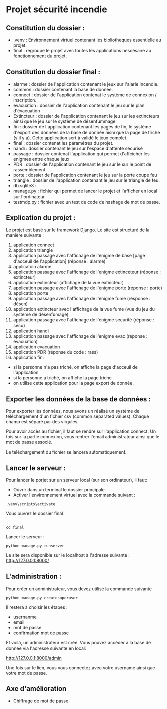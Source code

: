 # Projet sécurité incendie 

## Constitution du dossier :

- .venv : Environnement virtuel contenant les bibliothèques essentielle au projet. 
- final : regroupe le projet avec toutes les applications nescésaire au fonctionnement du projet. 

## Constitution du dossier final : 

- alarme : dossier de l'application contenant le jeux sur l'alarle incendie.
- common : dossier contenant la base de donnée.
- connect : dossier de l'application contenat le système de connexion / inscription.
- evacuation : dossier de l'application contenant le jeu sur le plan d'évacuation 
- Extincteur : dossier de l'application contenant le jeu sur les extincteurs ainsi que le jeu sur le système de désenfummage
- fin : dossier de l'application contenant les pages de fin, le système d'export des données de la base de donnée aisni que la page de triche (s'il y a). Cette application sert à validé le jeux complet. 
- final : dossier contenat les paramêtres du projet. 
- handi : dossier contenant le jeu sur l'espace d'attente sécurisé
- passage : dossier contenat l'application qui permet d'affcicher les enigmes entre chaque jeux
- PDR : dossier de l'application contenant le jeu sur le sur le point de rassemblement
- porte : dossier de l'application contenant le jeu sur la porte coupe feu
- triangle : dossier de l'application contenant le jeu sur le triangle de feu. 
- db.sqlite3 : 
- manage.py : fichier qui permet de lancer le projet et l'afficher en local sur l'ordinateur. 
- testmdp.py : fichier avec un test de code de hashage de mot de passe.


## Explication du projet : 

Le projet est basé sur le framework Django. Le site est structuré de la manière suivante : 
1) application connect 
2) application triangle
3) application passage avec l'affichage de l'enigme de base [page d'acceuil de l'application] (réponse : alarme)
4) applicatoin alarme
5) application passage avec l'affichage de l'enigme extinceteur (réponse : extincteur)
6) application extincteur (affichage de la vue extincteur)
7) application passage avec l'affichage de l'enigme porte (réponse : porte)
8) application porte 
9) application passage avec l'affichage de l'enigme fume (résponse : désen)
10) application extincteur avec l'affichage de la vue fume (vue du jeu du système de désenfumage)
11) application passage avec l'affichage de l'enigme sécurité (réponse : sécu)
12) application handi 
13) application passage avec l'affichage de l'enigme evac (réponse : évacuation)
14) application evacuation 
15) application PDR (réponse du code : rass)
16) application fin: 
- si la personne n'a pas triché, on affiche la page d'acceuil de l'application
- si la personne a triché, on affiche la page triche
- on utilise cette application pour la page export de donnée. 

## Exporter les données de la base de données : 

Pour exporter les données, nous avons un réalisé un système de téléchargement d'un fichier csv (common separated values). 
Chaque champ est séparé par des virgules. 

Pour avoir accès au fichier, il faut se rendre sur l'application connect. Un fois sur la partie connexion, vous rentrer l'email administrateur ainsi que le mot de passe associé. 

Le téléchargement du fichier se lancera automatiquement. 

## Lancer le serveur : 

Pour lancer le porjet sur un serveur local (sur son ordinateur), il faut: 
- Ouvrir dans un terminal le dossier principale
- Activer l'environnement virtuel avec la commande suivant : 

```
.venv\scripts\activate

```

Vous ouvrez le dossier final

```

cd final 

```

Lancer le serveur : 

```
python manage.py runserver

```

Le site sera disponible sur le localhost à l'adresse suivante : http://127.0.0.1:8000/


## L'administration :

Pour créer un administrateur, vous devez utilisé la commande suivante 

```
python manage.py createsuperuser

```

Il restera à choisir les étapes :
- usernanme
- email
- mot de passe
- confirmation mot de passe 

Et voilà, un administrateur est créé. 
Vous pouvez accéder à la base de donnée via l'adresse suivante en local: 

http://127.0.0.1:8000/admin

Une fois sur le lien, vous vous connectez avec votre username ainsi que votre mot de passe. 

## Axe d'amélioration 

- Chiffrage de mot de passe